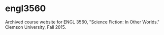 # engl3560
Archived course website for ENGL 3560, "Science Fiction: In Other Worlds." Clemson University, Fall 2015.
